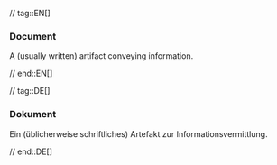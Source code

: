 // tag::EN[]
### Document

A (usually written) artifact conveying information.



// end::EN[]

// tag::DE[]
### Dokument

Ein (üblicherweise schriftliches) Artefakt zur
Informationsvermittlung.


// end::DE[]

